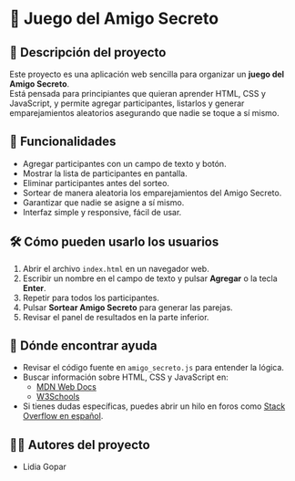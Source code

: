 # 🎁 Juego del Amigo Secreto

## 📌 Descripción del proyecto
Este proyecto es una aplicación web sencilla para organizar un **juego del Amigo Secreto**.  
Está pensada para principiantes que quieran aprender HTML, CSS y JavaScript, y permite agregar participantes, listarlos y generar emparejamientos aleatorios asegurando que nadie se toque a sí mismo.

## 🚀 Funcionalidades
- Agregar participantes con un campo de texto y botón.
- Mostrar la lista de participantes en pantalla.
- Eliminar participantes antes del sorteo.
- Sortear de manera aleatoria los emparejamientos del Amigo Secreto.
- Garantizar que nadie se asigne a sí mismo.
- Interfaz simple y responsive, fácil de usar.

## 🛠️ Cómo pueden usarlo los usuarios
1. Abrir el archivo `index.html` en un navegador web.
2. Escribir un nombre en el campo de texto y pulsar **Agregar** o la tecla **Enter**.
3. Repetir para todos los participantes.
4. Pulsar **Sortear Amigo Secreto** para generar las parejas.
5. Revisar el panel de resultados en la parte inferior.

## 💬 Dónde encontrar ayuda
- Revisar el código fuente en `amigo_secreto.js` para entender la lógica.
- Buscar información sobre HTML, CSS y JavaScript en:
  - [MDN Web Docs](https://developer.mozilla.org/es/)
  - [W3Schools](https://www.w3schools.com/)
- Si tienes dudas específicas, puedes abrir un hilo en foros como [Stack Overflow en español](https://es.stackoverflow.com/).

## 👨‍💻 Autores del proyecto
- Lidia Gopar
